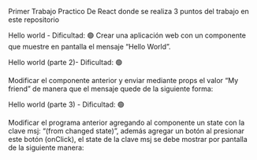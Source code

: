  Primer Trabajo Practico De React  donde se realiza 3 puntos del trabajo en este repositorio


Hello world - Dificultad:  🟢
Crear una aplicación web con un componente que muestre en pantalla el mensaje “Hello World”.



Hello world (parte 2)- Dificultad:  🟢

Modificar el componente anterior y enviar mediante props el valor “My friend” de manera que el mensaje quede de la siguiente forma:



Hello world (parte 3) - Dificultad:  🟢

Modificar el programa anterior agregando al componente un state con la clave msj: “(from changed state)”, además agregar un botón al presionar este botón (onClick), el state de la clave msj se debe mostrar por pantalla de la siguiente manera: 





